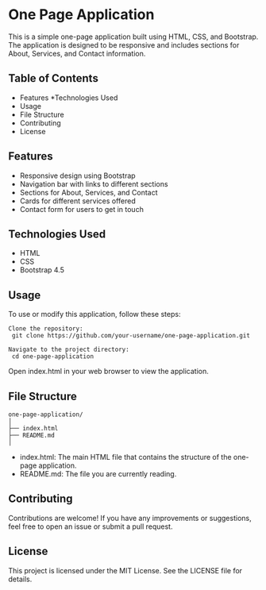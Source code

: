 # One Page Application
  This is a simple one-page application built using HTML, CSS, and Bootstrap. The application is designed to be responsive and includes sections for About, Services, and Contact information.

## Table of Contents
 * Features
 *Technologies Used
 * Usage
 * File Structure
 * Contributing
 * License

## Features
  * Responsive design using Bootstrap
  * Navigation bar with links to different sections
  * Sections for About, Services, and Contact
  * Cards for different services offered
  * Contact form for users to get in touch

## Technologies Used
  * HTML
  * CSS
  * Bootstrap 4.5

## Usage
  To use or modify this application, follow these steps:

    Clone the repository:
     git clone https://github.com/your-username/one-page-application.git

    Navigate to the project directory:
     cd one-page-application
  Open index.html in your web browser to view the application.

## File Structure
    one-page-application/
    │
    ├── index.html
    ├── README.md
    │
 * index.html: The main HTML file that contains the structure of the one-page application.
 * README.md: The file you are currently reading.

## Contributing
  Contributions are welcome! If you have any improvements or suggestions, feel free to open an issue or submit a pull request.

## License
  This project is licensed under the MIT License. See the LICENSE file for details.
